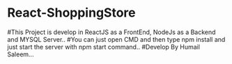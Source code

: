 # React-ShoppingStore
#This Project is develop in ReactJS as a FrontEnd, NodeJs as a Backend and MYSQL Server..
#You can just open CMD and then type npm install and just start the server with npm start command..
#Develop By Humail Saleem...
